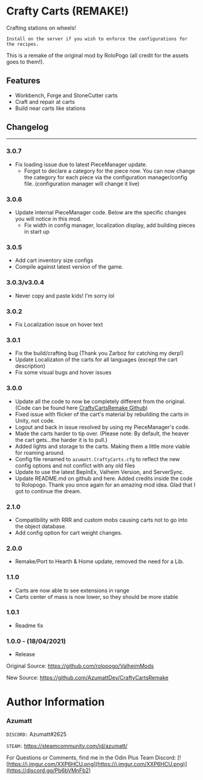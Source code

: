 # Crafty Carts (REMAKE!)
Crafting stations on wheels!

`Install on the server if you wish to enforce the configurations for the recipes.`

This is a remake of the original mod by RoloPogo (all credit for the assets goes to them!).

## Features
- Workbench, Forge and StoneCutter carts
- Craft and repair at carts
- Build near carts like stations

## Changelog
<hr/>

### 3.0.7
- Fix loading issue due to latest PieceManager update.
  * Forgot to declare a category for the piece now. You can now change the category for each piece via the configuration manager/config file. (configuration manager will change it live)
### 3.0.6
- Update internal PieceManager code. Below are the specific changes you will notice in this mod.
  * Fix width in config manager, localization display, add building pieces in start up
### 3.0.5
- Add cart inventory size configs
- Compile against latest version of the game.
### 3.0.3/v3.0.4
- Never copy and paste kids! I'm sorry lol
### 3.0.2
- Fix Localization issue on hover text
### 3.0.1
- Fix the build/crafting bug (Thank you Zarboz for catching my derp!)
- Update Localizaton of the carts for all languages (except the cart description)
- Fix some visual bugs and hover issues

### 3.0.0
- Update all the code to now be completely different from the original. (Code can be found here [CraftyCartsRemake Github](https://github.com/AzumattDev/CraftyCartsRemake))
- Fixed issue with flicker of the cart's material by rebuilding the carts in Unity, not code.
- Logout and back in issue resolved by using my PieceManager's code.
- Made the carts harder to tip over. (Please note: By default, the heaver the cart gets...the harder it is to pull.)
- Added lights and storage to the carts. Making them a little more viable for roaming around.
- Config file renamed to `azumatt.CraftyCarts.cfg` to reflect the new config options and not conflict with any old files
- Update to use the latest BepInEx, Valheim Version, and ServerSync.
- Update README.md on github and here. Added credits inside the code to Rolopogo. Thank you once again for an amazing mod idea. Glad that I got to continue the dream.
### 2.1.0
- Compatibility with RRR and custom mobs causing carts not to go into the object database.
- Add config option for cart weight changes.
### 2.0.0
- Remake/Port to Hearth & Home update, removed the need for a Lib.
### 1.1.0
- Carts are now able to see extensions in range
- Carts center of mass is now lower, so they should be more stable
### 1.0.1
- Readme fix
### 1.0.0 - (18/04/2021)
- Release

Original Source: https://github.com/rolopogo/ValheimMods

New Source: https://github.com/AzumattDev/CraftyCartsRemake

# Author Information

### Azumatt

`DISCORD:` Azumatt#2625

`STEAM:` https://steamcommunity.com/id/azumatt/﻿

For Questions or Comments, find me﻿ in the Odin Plus Team Discord:
[![https://i.imgur.com/XXP6HCU.png](https://i.imgur.com/XXP6HCU.png)](https://discord.gg/Pb6bVMnFb2)
